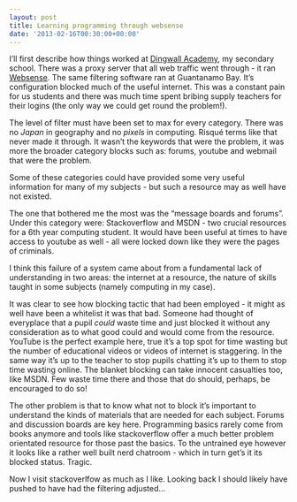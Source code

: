 ```yaml
---
layout: post
title: Learning programming through websense
date: '2013-02-16T00:30:00+00:00'
---
```

I’ll first describe how things worked at [Dingwall
Academy](http://www.dingwallacademy.com/), my secondary school. There was a
proxy server that all web traffic went through - it ran
[Websense](http://en.wikipedia.org/wiki/Websense). The same filtering software
ran at Guantanamo Bay. It’s configuration blocked much of the
useful internet. This was a constant pain for us students and there was much
time spent bribing supply teachers for their logins (the only way we could get
round the problem!).

The level of filter must have been set to max for every category. There was no
_Japan_ in geography and no _pixels_ in computing. Risqué terms like that never
made it through. It wasn’t the keywords that were the problem, it was more the
broader category blocks such as: forums, youtube and webmail that were the
problem.

Some of these categories could have provided some very useful information for
many of my subjects - but such a resource may as well have not existed.

The one that bothered me the most was the “message boards and forums”. Under
this category were: Stackoverflow and MSDN - two crucial resources for a 6th
year computing student. It would have been useful at times to have access
to youtube as well - all were locked down like they were the pages of
criminals.

I think this failure of a system came about from a fundamental lack of
understanding in two areas: the internet at a resource, the nature of skills
taught in some subjects (namely computing in my case).

It was clear to see how blocking tactic that had been employed - it might as
well have been a whitelist it was that bad. Someone had thought of everyplace
that a pupil _could_ waste time and just blocked it without any consideration
as to what good could and would come from the resource. YouTube is the perfect
example here, true it’s a top spot for time wasting but the number of
educational videos or videos of internet is staggering. In the same way it’s up
to the teacher to stop pupils chatting it’s up to them to stop time wasting
online. The blanket blocking can take innocent casualties too, like MSDN. Few
waste time there and those that do should, perhaps, be encouraged to do so!

The other problem is that to know what not to block it’s important to
understand the kinds of materials that are needed for each subject. Forums and
discussion boards are key here. Programming basics rarely come from
books anymore and tools like stackoverflow offer a much better problem
orientated resource for those past the basics. To the untrained eye however it
looks like a rather well built nerd chatroom - which in turn get’s it its
blocked status. Tragic.

Now I visit stackoverlfow as much as I like. Looking back I should likely have
pushed to have had the filtering adjusted...
